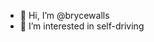- 👋 Hi, I’m @brycewalls
- 👀 I’m interested in self-driving

<!---
brycewalls/brycewalls is a ✨ special ✨ repository because its `README.md` (this file) appears on your GitHub profile.
You can click the Preview link to take a look at your changes.
--->

